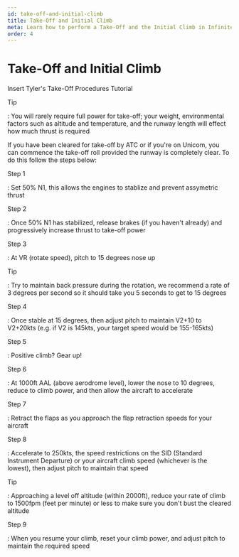 ```yaml
---
id: take-off-and-initial-climb
title: Take-Off and Initial Climb
meta: Learn how to perform a Take-Off and the Initial Climb in Infinite Flight.
order: 4
---
```


# Take-Off and Initial Climb



Insert Tyler's Take-Off Procedures Tutorial 



Tip

: You will rarely require full power for take-off; your weight, environmental factors such as altitude and temperature, and the runway length will effect how much thrust is required



If you have been cleared for take-off by ATC or if you're on Unicom, you can commence the take-off roll provided the runway is completely clear. To do this follow the steps below:



Step 1

: Set 50% N1, this allows the engines to stablize and prevent assymetric thrust



Step 2

: Once 50% N1 has stabilized, release brakes (if you haven't already) and progressively increase thrust to take-off power



Step 3

: At VR (rotate speed), pitch to 15 degrees nose up



Tip

: Try to maintain back pressure during the rotation, we recommend a rate of 3 degrees per second so it should take you 5 seconds to get to 15 degrees



Step 4

: Once stable at 15 degrees, then adjust pitch to maintain V2+10 to V2+20kts (e.g. if V2 is 145kts, your target speed would be 155-165kts)



Step 5

: Positive climb? Gear up!



Step 6

: At 1000ft AAL (above aerodrome level), lower the nose to 10 degrees, reduce to climb power, and then allow the aircraft to accelerate



Step 7

: Retract the flaps as you approach the flap retraction speeds for your aircraft



Step 8

: Accelerate to 250kts, the speed restrictions on the SID (Standard Instrument Departure) or your aircraft climb speed (whichever is the lowest), then adjust pitch to maintain that speed



Tip

: Approaching a level off altitude (within 2000ft), reduce your rate of climb to 1500fpm (feet per minute) or less to make sure you don't bust the cleared altitude



Step 9

: When you resume your climb, reset your climb power, and adjust pitch to maintain the required speed

